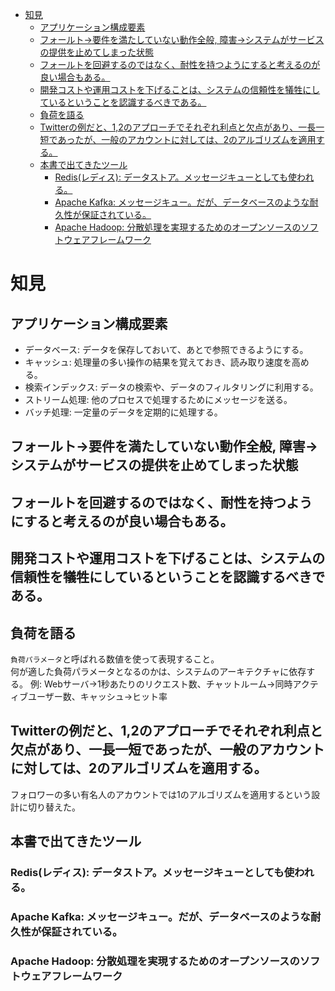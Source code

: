 - [知見](#知見)
  - [アプリケーション構成要素](#アプリケーション構成要素)
  - [フォールト→要件を満たしていない動作全般, 障害→システムがサービスの提供を止めてしまった状態](#フォールト要件を満たしていない動作全般-障害システムがサービスの提供を止めてしまった状態)
  - [フォールトを回避するのではなく、耐性を持つようにすると考えるのが良い場合もある。](#フォールトを回避するのではなく耐性を持つようにすると考えるのが良い場合もある)
  - [開発コストや運用コストを下げることは、システムの信頼性を犠牲にしているということを認識するべきである。](#開発コストや運用コストを下げることはシステムの信頼性を犠牲にしているということを認識するべきである)
  - [負荷を語る](#負荷を語る)
  - [Twitterの例だと、1,2のアプローチでそれぞれ利点と欠点があり、一長一短であったが、一般のアカウントに対しては、2のアルゴリズムを適用する。](#twitterの例だと12のアプローチでそれぞれ利点と欠点があり一長一短であったが一般のアカウントに対しては2のアルゴリズムを適用する)
  - [本書で出てきたツール](#本書で出てきたツール)
    - [Redis(レディス): データストア。メッセージキューとしても使われる。](#redisレディス-データストアメッセージキューとしても使われる)
    - [Apache Kafka: メッセージキュー。だが、データベースのような耐久性が保証されている。](#apache-kafka-メッセージキューだがデータベースのような耐久性が保証されている)
    - [Apache Hadoop: 分散処理を実現するためのオープンソースのソフトウェアフレームワーク](#apache-hadoop-分散処理を実現するためのオープンソースのソフトウェアフレームワーク)


# 知見
## アプリケーション構成要素
- データベース: データを保存しておいて、あとで参照できるようにする。
- キャッシュ: 処理量の多い操作の結果を覚えておき、読み取り速度を高める。
- 検索インデックス: データの検索や、データのフィルタリングに利用する。
- ストリーム処理: 他のプロセスで処理するためにメッセージを送る。
- バッチ処理: 一定量のデータを定期的に処理する。

## フォールト→要件を満たしていない動作全般, 障害→システムがサービスの提供を止めてしまった状態
## フォールトを回避するのではなく、耐性を持つようにすると考えるのが良い場合もある。
## 開発コストや運用コストを下げることは、システムの信頼性を犠牲にしているということを認識するべきである。
## 負荷を語る
`負荷パラメータ`と呼ばれる数値を使って表現すること。<br>
何が適した負荷パラメータとなるのかは、システムのアーキテクチャに依存する。
例: Webサーバ→1秒あたりのリクエスト数、チャットルーム→同時アクティブユーザー数、キャッシュ→ヒット率
## Twitterの例だと、1,2のアプローチでそれぞれ利点と欠点があり、一長一短であったが、一般のアカウントに対しては、2のアルゴリズムを適用する。<br>
フォロワーの多い有名人のアカウントでは1のアルゴリズムを適用するという設計に切り替えた。

## 本書で出てきたツール
### Redis(レディス): データストア。メッセージキューとしても使われる。
### Apache Kafka: メッセージキュー。だが、データベースのような耐久性が保証されている。
### Apache Hadoop: 分散処理を実現するためのオープンソースのソフトウェアフレームワーク
